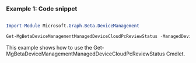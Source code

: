 ### Example 1: Code snippet

```powershell

Import-Module Microsoft.Graph.Beta.DeviceManagement

Get-MgBetaDeviceManagementManagedDeviceCloudPcReviewStatus -ManagedDeviceId $managedDeviceId

```
This example shows how to use the Get-MgBetaDeviceManagementManagedDeviceCloudPcReviewStatus Cmdlet.

